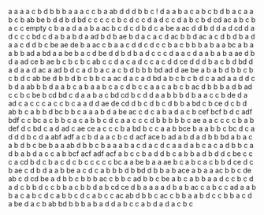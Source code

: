 a
a
a
a
c
b
d
b
b
b
a
a
a
c
c
b 
a
ab
d
d
d
b
b
c  !
d
a
a
b
a
c
a
b
c
b
d
b
a
c
a
a
b
c
b
ab
be
b
d
d
b
d
bd
c
c
c
c
c
b
c
d
c
c
d
a
d
c
c
d
a
b
c
b
d
cd
ac
a
b
c
b
a
c
c
empty
c
b
a
a
d
a
a
b
a
ac
b
c
d
c
d
b
d
c
a
be
a
ac
d
d
b d
d a
d
cd
d
a
d c
c
c
bd
c
d
a
b
a
b
d
a
ad
b
d
b
ae
b
d
a
c
a c
d
ac
b
b
d
ac
a
c
d
b
d
b
a
d
a
a
c
d
d
b
c
be  ae
de
b  a
ac
c
b
a
a
c
d
d
c
d
c
c
b
a c
b
b
b
a
b
a
a
bc
a
b
a
a
b
b
ad
a
bd
a
a
be
b
a
c
d
be
d
d b
d
b
a
d
c
c
c
d
a
a
c
d
a
a
b
a
b
a
ae
d
b
d
a
ad
ce
b
ae
b
c
b
c
b
c
ab
c
c
d
a
c
a
d
c
c
a
c
d
d
ce
d
d
d
b
a
c
b
d
bd
d a
d
a
a d
ac
a
ad
b d
c
a
d
b a
c
a
c
b
d b
b
b
bd ad
d
ae be
a
b
a
b
d
b
b
c
b
c
b
d c
ab
be
d
b
b
d
b
c
b
b c
a
ac
d
a
c
a
d
bd
a
b
c
b
c
b
d
c
a
ad
a
a
d 
d c
b
d
a
ab
b
b
d
a
a
b
c
a
b
a
a
b
c
a
c d
b c
c 
a
a
c
a
b
c b
ac
d
b
b
b
a d
b
ad
c
c
b
c
be
b
cd bd
c
d
a
a
b a
c
bd cd
b
c d
d
a
a
b
b
b
d
b
a
a
c
c
b
de
d
a
ad
c
a
c
c
c
a
c
c
b
c
a
a
d
d
ae de
cd
d
b
c
d b
c
d
b
b
a
bd
c
b
ce
d
c b
d
ab
b
c
a
b
b
d
bc
b
b
c
a
a
a
b
d
a
be ac
c
d
c a
b
a
d
a
c
b
cef
bcf
b
d
c
adf bdf
c
c
bc
a
c
b
b
c
a
c
a
b
b
c
d
c
a
a
c
c
c
d
b
b
b
b
b
c
ae
a
a
c
c
c
c b
a
b
def
d
c
bd
c
a
d
ad
c
ae ce
a
c
c
c
b a
bd
b
c
c
a
a
b
bce
b
a
a
b
b
c
bc
d
c
a
d
d
d
b
c
d a
abf adf
a
c
b
d
a
a
c b
c d
acf ace
b
ad
a
b
d
a
d b
b
bd
a
b
a
c
a
b
d b
c
be
b a
a
ab
d b
b
c
b
a
a
a
b
a
c
d
a
c
d
c
a
a
d
a b
c a
c
a
d
b
b c
a d
b
a
b
d
a
c
c
a
b
bcf acf
adf acf
a
b
c
c b
a d
d
b
c
a
b
b
a
d
b
d
d
c
be
c
c
c
a
cd
b
d
c
b
a
c
d
c
b
c
c
c
c
c
bc
a
a
be
b
a
a
ae
b
c
a
b
c
a
c
b
b
d
ce
d
c b
ae
c
d
b
d
a
a
b
be
a c
d
c
a b
b
b
d b
bd
d
b
b a
b
ace
a
b a
a
ac
b
b
c
de ab
c
d
cd
be
a
d
b
b
c
b
b
b
ac
c
b
b
c
ad
b
b
c
be
a
b c
a
b
b
a
a
d
c
c b
c
d
a
d c
b
b
d
c
c b
b
a
c
b
b
d
a
b
cd ce
d b
a
a
a
a
d
b a
b
ac
c
a
b
c
c
ad
a
a b
b
a
c
a
b
c
d
c
a b
b
c
d
c
a
b
c
c
ac ab
d
b
b
c
ac
c b
b
a
a
b
d
c
c
b
b a
c
d a
be
d
a
c
b
ab bd
b
b
b
a
b
a d
d
a
b c
c
a b
d
a
d a
c
b
c
